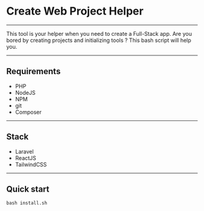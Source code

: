 # Create Web Project Helper

---

This tool is your helper when you need to create a Full-Stack app. Are you bored by creating projects and initializing
tools ? This bash script will help you.

--- 

## Requirements

- PHP
- NodeJS
- NPM
- git
- Composer

--- 

## Stack

- Laravel
- ReactJS
- TailwindCSS

---

## Quick start

```shell
bash install.sh
```
